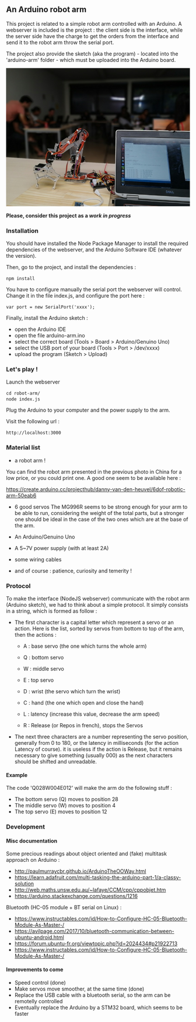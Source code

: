 ## An Arduino robot arm

This project is related to a simple robot arm controlled with an Arduino.
A webserver is included is the project : the client side is the interface,
while the server side have the charge to get the orders from the interface
and send it to the robot arm throw the serial port.

The project also provide the sketch (aka the program) - located into the
'arduino-arm' folder - which must be uploaded into the Arduino board.

![An Arduino robot arm](/IMG_20180820_143853.resized.jpg)

**Please, consider this project as a _work in progress_**


### Installation

You should have installed the Node Package Manager to install the required
dependencies of the webserver, and the Arduino Software IDE (whatever the
version).

Then, go to the project, and install the dependencies :
```
npm install
```

You have to configure manually the serial port the webserver will control.
Change it in the file index.js, and configure the port here :
```
var port = new SerialPort('xxxx');
```

Finally, install the Arduino sketch :
 - open the Arduino IDE
 - open the file arduino-arm.ino
 - select the correct board (Tools > Board > Arduino/Genuino Uno)
 - select the USB port of your board (Tools > Port > /dev/xxxx)
 - upload the program (Sketch > Upload)


### Let's play !

Launch the webserver
```
cd robot-arm/
node index.js
```
Plug the Arduino to your computer and the power supply to the arm.

Visit the following url :
```
http://localhost:3000
```


### Material list

 - a robot arm !

You can find the robot arm presented in the  previous photo in China for
a low price, or you could print one. A good one seem to be available here :

https://create.arduino.cc/projecthub/danny-van-den-heuvel/6dof-robotic-arm-50eab6

 - 6 good servos
The MG996R seems to be strong enough for your arm to be able to run, 
considering the weight of the total parts, but a stronger one should be ideal
in the case of the two ones which are at the base of the arm.

 - An Arduino/Genuino Uno
 - A 5~7V power supply (with at least 2A)
 - some wiring cables
 - and of course : patience, curiosity and temerity !


### Protocol

To make the interface (NodeJS webserver) communicate with the robot arm
(Arduino sketch), we had to think about a simple protocol. It simply
consists in a string, which is formed as follow :

- The first character is a capital letter which represent a servo or 
an action. Here is the list, sorted by servos from bottom to top of 
the arm, then the actions :
  - A : base servo (the one which turns the whole arm)
  - Q : bottom servo
  - W : middle servo
  - E : top servo
  - D : wrist (the servo which turn the wrist)
  - C : hand (the one which open and close the hand)

  - L : latency (increase this value, decrease the arm speed)
  - R : Release (or Repos in french), stops the Servos

- The next three characters are a number representing the servo position,
generally from 0 to 180, or the latency in milliseconds (for the action 
Latency of course). it is useless if the action is Release, but it remains 
necessary to give something (usually 000) as the next characters should be 
shifted and unreadable.

 #### Example

 The code 'Q028W004E012' will make the arm do the following stuff :

  - The bottom servo (Q) moves to position 28
  - The middle servo (W) moves to position 4
  - The top servo (E) moves to position 12


 ### Development
 
 #### Misc documentation

 Some precious readings about object oriented and (fake) multitask approach on Arduino :
- http://paulmurraycbr.github.io/ArduinoTheOOWay.html
- https://learn.adafruit.com/multi-tasking-the-arduino-part-1/a-classy-solution
- http://web.maths.unsw.edu.au/~lafaye/CCM/cpp/cppobjet.htm
- https://arduino.stackexchange.com/questions/1216

Bluetooth (HC-05 module + BT serial on Linux) :
- https://www.instructables.com/id/How-to-Configure-HC-05-Bluetooth-Module-As-Master-/
- https://avilpage.com/2017/10/bluetooth-communication-between-ubuntu-android.html
- https://forum.ubuntu-fr.org/viewtopic.php?id=2024434#p21922713
- https://www.instructables.com/id/How-to-Configure-HC-05-Bluetooth-Module-As-Master-/


 #### Improvements to come

 - Speed control (done)
 - Make servos move smoother, at the same time (done)
 - Replace the USB cable with a bluetooth serial, so the arm can be remotelly controlled
 - Eventually replace the Arduino by a STM32 board, which seems to be faster

